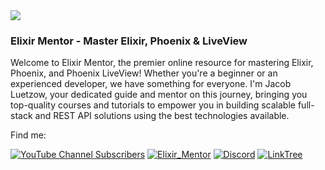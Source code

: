 <img align="center" src="https://assets.elixirmentor.com/em_banner.png"/>

### Elixir Mentor - Master Elixir, Phoenix & LiveView 

Welcome to Elixir Mentor, the premier online resource for mastering Elixir, Phoenix, and Phoenix LiveView! Whether you're a beginner or an experienced developer, we have something for everyone. I'm Jacob Luetzow, your dedicated guide and mentor on this journey, bringing you top-quality courses and tutorials to empower you in building scalable full-stack and REST API solutions using the best technologies available.

Find me:


[![YouTube Channel Subscribers](https://img.shields.io/youtube/channel/subscribers/UChbS_z6KHQiIu9et38O37eQ?style=for-the-badge&logo=YouTube&label=YouTube&color=FF0000)](https://www.youtube.com/@elixirmentor)
[![Elixir_Mentor](https://img.shields.io/badge/Elixir_Mentor-%23a834a5.svg?style=for-the-badge&logo=Elixir&logoColor=white)](https://elixirmentor.com/)
[![Discord](https://img.shields.io/badge/Discord-%237289DA.svg?style=for-the-badge&logo=Discord&logoColor=white)](https://discord.gg/HcnjPsWATg)
[![LinkTree](https://img.shields.io/badge/linktree-%233DE64E.svg?style=for-the-badge&logo=LinkTree&logoColor=white)](https://linktr.ee/jacob_luetzow)
